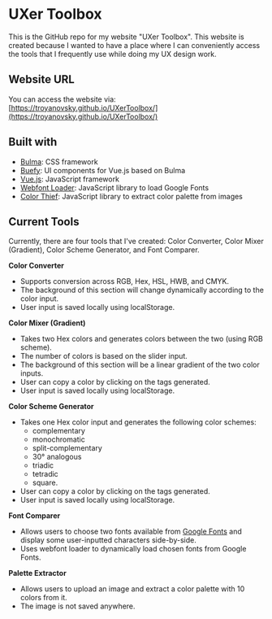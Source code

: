 # UXer Toolbox
This is the GitHub repo for my website "UXer Toolbox". This website is created because I wanted to have a place where I can conveniently access the tools that I frequently use while doing my UX design work.
## Website URL
You can access the website via: [https://troyanovsky.github.io/UXerToolbox/](https://troyanovsky.github.io/UXerToolbox/)
## Built with

 - [Bulma](https://bulma.io/): CSS framework
 - [Buefy](https://buefy.org/): UI components for Vue.js based on Bulma
 - [Vue.js](https://vuejs.org/): JavaScript framework
 - [Webfont Loader](https://github.com/typekit/webfontloader): JavaScript library to load Google Fonts
 - [Color Thief](https://lokeshdhakar.com/projects/color-thief/): JavaScript library to extract color palette from images

## Current Tools
Currently, there are four tools that I've created: Color Converter, Color Mixer (Gradient), Color Scheme Generator, and Font Comparer.

**Color Converter**

 - Supports conversion across RGB, Hex, HSL, HWB, and CMYK. 
 - The background of this section will change dynamically according to the color input. 
 - User input is saved locally using localStorage.

**Color Mixer (Gradient)**

 - Takes two Hex colors and generates colors between the two (using RGB scheme). 
 - The number of colors is based on the slider input. 
 - The background of this section will be a linear gradient of the two color inputs.
 - User can copy a color by clicking on the tags generated.
 - User input is saved locally using localStorage.

**Color Scheme Generator**

 - Takes one Hex color input and generates the following color schemes: 
	 - complementary
	 - monochromatic
	 - split-complementary
	 - 30° analogous
	 - triadic
	 - tetradic
	 - square.
 - User can copy a color by clicking on the tags generated.
 - User input is saved locally using localStorage.

**Font Comparer**

 - Allows users to choose two fonts available from [Google Fonts](https://fonts.google.com/) and display some user-inputted characters side-by-side.
 - Uses webfont loader to dynamically load chosen fonts from Google Fonts.

**Palette Extractor**

 - Allows users to upload an image and extract a color palette with 10 colors from it.
 - The image is not saved anywhere.
